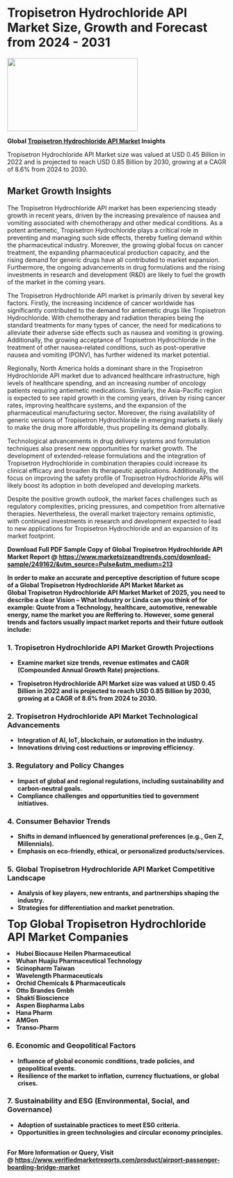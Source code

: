 <H1>Tropisetron Hydrochloride API Market Size, Growth and Forecast from 2024 - 2031</H1><img class="aligncenter size-medium wp-image-584254" src="https://thirdeyenews.in/wp-content/uploads/2024/09/Global-Market-Research-300x168.jpeg" alt="" width="300" height="168" /><p><strong>Global&nbsp;<a href="https://www.marketsizeandtrends.com/download-sample/249162/&amp;utm_source=Pulse&amp;utm_medium=213">Tropisetron Hydrochloride API Market</a> Insights</strong></p><p>Tropisetron Hydrochloride API Market size was valued at USD 0.45 Billion in 2022 and is projected to reach USD 0.85 Billion by 2030, growing at a CAGR of 8.6% from 2024 to 2030.</p><p><h2>Market Growth Insights</h2> <p>The Tropisetron Hydrochloride API market has been experiencing steady growth in recent years, driven by the increasing prevalence of nausea and vomiting associated with chemotherapy and other medical conditions. As a potent antiemetic, Tropisetron Hydrochloride plays a critical role in preventing and managing such side effects, thereby fueling demand within the pharmaceutical industry. Moreover, the growing global focus on cancer treatment, the expanding pharmaceutical production capacity, and the rising demand for generic drugs have all contributed to market expansion. Furthermore, the ongoing advancements in drug formulations and the rising investments in research and development (R&D) are likely to fuel the growth of the market in the coming years.</p> <p><strong></strong></p> <p>The Tropisetron Hydrochloride API market is primarily driven by several key factors. Firstly, the increasing incidence of cancer worldwide has significantly contributed to the demand for antiemetic drugs like Tropisetron Hydrochloride. With chemotherapy and radiation therapies being the standard treatments for many types of cancer, the need for medications to alleviate their adverse side effects such as nausea and vomiting is growing. Additionally, the growing acceptance of Tropisetron Hydrochloride in the treatment of other nausea-related conditions, such as post-operative nausea and vomiting (PONV), has further widened its market potential.</p> <p>Regionally, North America holds a dominant share in the Tropisetron Hydrochloride API market due to advanced healthcare infrastructure, high levels of healthcare spending, and an increasing number of oncology patients requiring antiemetic medications. Similarly, the Asia-Pacific region is expected to see rapid growth in the coming years, driven by rising cancer rates, improving healthcare systems, and the expansion of the pharmaceutical manufacturing sector. Moreover, the rising availability of generic versions of Tropisetron Hydrochloride in emerging markets is likely to make the drug more affordable, thus propelling its demand globally.</p> <p>Technological advancements in drug delivery systems and formulation techniques also present new opportunities for market growth. The development of extended-release formulations and the integration of Tropisetron Hydrochloride in combination therapies could increase its clinical efficacy and broaden its therapeutic applications. Additionally, the focus on improving the safety profile of Tropisetron Hydrochloride APIs will likely boost its adoption in both developed and developing markets.</p> <p>Despite the positive growth outlook, the market faces challenges such as regulatory complexities, pricing pressures, and competition from alternative therapies. Nevertheless, the overall market trajectory remains optimistic, with continued investments in research and development expected to lead to new applications for Tropisetron Hydrochloride and an expansion of its market footprint.</p> <p><strong></p><p><span class=""><strong>Download Full PDF Sample Copy of Global Tropisetron Hydrochloride API Market Report</strong> @ <a href="https://www.marketsizeandtrends.com/download-sample/249162/&amp;utm_source=Pulse&amp;utm_medium=213" target="_blank">https://www.marketsizeandtrends.com/download-sample/249162/&amp;utm_source=Pulse&amp;utm_medium=213</a></span></p><p>In order to make an accurate and perceptive description of future scope of a Global&nbsp;Tropisetron Hydrochloride API Market Market as Global&nbsp;Tropisetron Hydrochloride API Market Market of 2025, you need to describe a clear Vision &ndash; What Industry or Linda can you think of for example: Quote from a Technology, healthcare, automotive, renewable energy, name the market you are Reffering to. However, some general trends and factors usually impact market reports and their future outlook include:</p><h3>1.&nbsp;<strong>Tropisetron Hydrochloride API Market Growth Projections</strong></h3><ul><li>Examine market size trends, revenue estimates and CAGR (Compounded Annual Growth Rate) projections.</li><li><p>Tropisetron Hydrochloride API Market size was valued at USD 0.45 Billion in 2022 and is projected to reach USD 0.85 Billion by 2030, growing at a CAGR of 8.6% from 2024 to 2030.</p></li></ul><h3>2.&nbsp;<strong>Tropisetron Hydrochloride API Market Technological Advancements</strong></h3><ul><li>Integration of AI, IoT, blockchain, or automation in the industry.</li><li>Innovations driving cost reductions or improving efficiency.</li></ul><h3>3.&nbsp;<strong>Regulatory and Policy Changes</strong></h3><ul><li>Impact of global and regional regulations, including sustainability and carbon-neutral goals.</li><li>Compliance challenges and opportunities tied to government initiatives.</li></ul><h3>4.&nbsp;<strong>Consumer Behavior Trends</strong></h3><ul><li>Shifts in demand influenced by generational preferences (e.g., Gen Z, Millennials).</li><li>Emphasis on eco-friendly, ethical, or personalized products/services.</li></ul><h3>5.&nbsp;<strong>Global Tropisetron Hydrochloride API Market Competitive Landscape</strong></h3><ul><li>Analysis of key players, new entrants, and partnerships shaping the industry.</li><li>Strategies for differentiation and market penetration.</li></ul><p data-pm-slice="1 1 []"><span style="color: inherit; font-family: inherit; font-size: 25px;">Top Global Tropisetron Hydrochloride API Market Companies</span></p><div class="" data-test-id=""><p><li>Hubei Biocause Heilen Pharmaceutical</li><li> Wuhan Huajiu Pharmaceutical Technology</li><li> Scinopharm Taiwan</li><li> Wavelength Pharmaceuticals</li><li> Orchid Chemicals & Pharmaceuticals</li><li> Otto Brandes Gmbh</li><li> Shakti Bioscience</li><li> Aspen Biopharma Labs</li><li> Hana Pharm</li><li> AMGen</li><li> Transo-Pharm</li></p></div><h3>6.&nbsp;<strong>Economic and Geopolitical Factors</strong></h3><ul><li>Influence of global economic conditions, trade policies, and geopolitical events.</li><li>Resilience of the market to inflation, currency fluctuations, or global crises.</li></ul><h3>7.&nbsp;<strong>Sustainability and ESG (Environmental, Social, and Governance)</strong></h3><ul><li>Adoption of sustainable practices to meet ESG criteria.</li><li>Opportunities in green technologies and circular economy principles.</li></ul><h2><strong style="font-size: 14px;">For More Information or Query, Visit @&nbsp;</strong><a style="background-color: #ffffff; font-size: 14px;" href="https://www.marketsizeandtrends.com/report/tropisetron-hydrochloride-api-market/" target="_blank">https://www.verifiedmarketreports.com/product/airport-passenger-boarding-bridge-market</a></h2>
